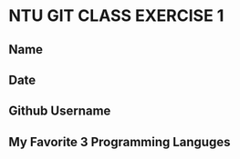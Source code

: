 # NTU GIT CLASS EXERCISE 1

Name
----


Date
----


Github Username
---------------


My Favorite 3 Programming Languges
----------------------------------
